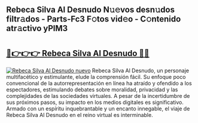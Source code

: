 ## Rebeca Silva Al Desnudo N𝚞𝚎vos desn𝚞dos filtr𝚊dos - Parts-Fc3 F𝚘tos vid𝚎o - C𝚘ntenido atr𝚊ctivo yPlM3

# <h2><a href="http://mb0lug.tromn.icu/?c=Rebeca+Silva+Al+Desnudo">🔗👉👉👉 Rebeca Silva Al Desnudo 🔗🔗</a></h2>

[![Rebeca Silva Al Desnudo nuevo](https://i.imgur.com/pEAQMta.gif)](http://mb0lug.tromn.icu/?c=Rebeca+Silva+Al+Desnudo)
Rebeca Silva Al Desnudo, un personaje multifacético y estimulante, elude la comprensión fácil. Su enfoque poco convencional de la autorrepresentación en línea ha atraído y ofendido a los espectadores, estimulando debates sobre moralidad, privacidad y las complejidades de las sociedades virtuales. A pesar de la incertidumbre de sus próximos pasos, su impacto en los medios digitales es significativo. Armado con un espíritu inquebrantable y un encanto innegable, el viaje de Rebeca Silva Al Desnudo en el reino virtual es interminable.
